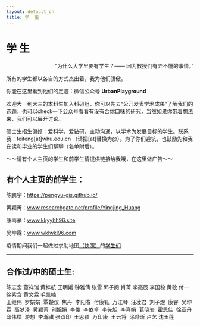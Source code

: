```yaml
---
layout: default_ch
title: 学  生
---
```

# 学 生 
<p align="right">“为什么大学里要有学生？—— 因为教授们有弄不懂的事情。”</p>
所有的学生都以各自的方式杰出着，我为他们骄傲。

你能在这里看到他们的足迹：微信公众号 **UrbanPlayground**

欢迎大一到大三的本科生加入科研组，你可以先去“公开发表学术成果”了解我们的选题，也可以check一下公众号看看有没有合你口味的研究，当然如果你带着想法来，我们可以展开讨论。

硕士生招生偏好：爱科学，爱钻研，主动沟通，以学术为发展目标的学生。联系我：feiteng[at]whu.edu.cn （请把[at]替换为@）。为了你们避坑，也鼓励先和我在读和毕业的学生们聊聊（名单附后）。


～～请有个人主页的学生和前学生请提供链接给我哦，在这里做广告～～

## 有个人主页的前学生：

陈鹏宇：https://pengyu-gis.github.io/  

黄颖菁：www.researchgate.net/profile/Yingjing_Huang  

康雨豪：www.kkyyhh96.site 

吴坤霖：www.wklwkl96.com  


疫情期间我们一起做过求助地图[（快照）](https://only4john.github.io/img/图述简介720低.mp4)的[学生们](https://only4john.github.io/img/地图封底0317.mp4)

-----

## 合作过/中的硕士生: 
陈志宏 
董祥瑞 
黄梓航 
王明媛 
钟雅倩 
张雪 
郭子阅 
肖菁 
李亮辰 
李国稳 
黄敬 
付一 
徐紫含 
黄文霖 
毛凯楠  
王继伟 
罗娟娟 
覃楚仪 
焦丹 
李阳春 
付康钰 
万江琴 
汪凌君 
刘子煜 
康睿 
吴坤霖 
高梦泽 
黄颖菁 
别婉娟 
李俊 
李依卓 
李先旭 
李喜娟 
葛晓岩 
霍思佳 
徐亚丹 
邱伟楷 
游想 
李瀚祺 
张双印 
王思颖 
万印康 
王云将 
涂晔昕 
卢艺 
沈玉莲 
  
